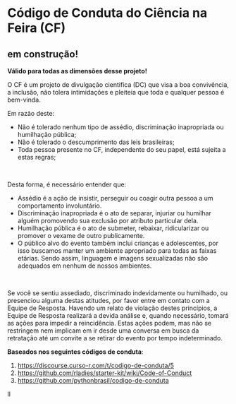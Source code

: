 # Código de Conduta do Ciência na Feira (CF)
## em construção!

**Válido para todas as dimensões desse projeto!** 
<br /> 

O CF é um projeto de divulgação cientifica (DC) que visa a boa convivência, a inclusão, não tolera intimidações e pleiteia que toda e qualquer pessoa é bem-vinda. 
<br /> 

Em razão deste: <br /> 
* Não é tolerado nenhum tipo de assédio, discriminação inapropriada ou humilhação pública; <br /> 
* Não é tolerado o descumprimento das leis brasileiras; <br /> 
*	Toda pessoa presente no CF, independente do seu papel, está sujeita a estas regras; <br /> 
<br /> 

Desta forma, é necessário entender que: <br /> 
*	Assédio é a ação de insistir, perseguir ou coagir outra pessoa a um comportamento involuntário. <br /> 
*	Discriminação inapropriada é o ato de separar, injuriar ou humilhar alguém promovendo sua exclusão por atributo particular dela. <br /> 
*	Humilhação pública é o ato de submeter, rebaixar, ridicularizar ou promover o vexame de outro publicamente. <br /> 
*	O público alvo do evento também inclui crianças e adolescentes, por isso buscamos manter um ambiente apropriado para todas as faixas etárias. Sendo assim, linguagem e imagens sexualizadas não são adequados em nenhum de nossos ambientes. <br /> 
<br /> 

Se você se sentiu assediado, discriminado indevidamente ou humilhado, ou presenciou alguma destas atitudes, por favor entre em contato com a Equipe de Resposta.
Havendo um relato de violação destes princípios, a Equipe de Resposta realizará a devida análise e, quando necessário, tomará as ações para impedir a reincidência. Estas ações podem, mas não se restringem nem implicam em ir desde uma conversa em busca da retratação até um convite a se retirar do evento por tempo indeterminado.
<br /> 

**Baseados nos seguintes códigos de conduta**: <br /> 
1. https://discourse.curso-r.com/t/codigo-de-conduta/5 <br /> 
2. https://github.com/rladies/starter-kit/wiki/Code-of-Conduct <br /> 
3. https://github.com/pythonbrasil/codigo-de-conduta <br /> 

ll
